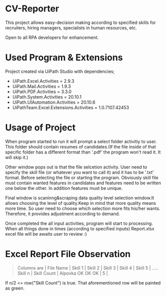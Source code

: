 # CV-Reporter
This project allows easy-decision making according to specified skills for recruiters, hiring managers, specialists in human resources, etc.

Open to all RPA developers for enhancement.

# Used Program & Extensions
Project created via UiPath Studio with dependencies;
- UiPath.Excel.Activities = 2.9.3
- UiPath.Mail.Activities = 1.9.3
- UiPath.PDF.Activities = 3.3.0
- UiPath.System.Activities = 20.10.1
- UiPath.UIAutomation.Activities = 20.10.6
- UiPathTeam.Excel.Extensions.Activities = 1.0.7107.42453

# Usage of Project
When program started to run it will prompt a select folder activitiy to user. This folder should contain resumes of candidates.(If the file inside of that specific folder has a different format than '.pdf' the program won't read it. It will skip it.)

Other window pops out is that the file selcetion activity. User need to specify the skill file (or whatever you want to call it) and it has to be '.txt' format. Before selecting the file or starting the program. Obviously skill file must contain wanted features in candidates and features need to be written one below the other. In addition features must be unique.

Final window is scaninng&scraping data quality level selection window.It allows choosing the level of quality.Keep in mind that more quality means more time. So user need to choose which selection more fits his/her wants. Therefore, it provides adjustment according to demand.

Once completed the all input activities, program will start to processing. When all things done in times (according to specified inputs) Report.xlsx excel file will be awaits user to review :)

# Excel Report File Observation

 > Columns are  | File Name | Skill 1 | Skill 2 | Skill 3 | Skill 4 | Skill 5 | ..... Skill n | Skill Count |
 >                 Alpovka      OK                  OK        OK                              |     5       |
 
If n/2 <= row("Skill Count") is true. That aforementioned row will be painted as green.         
        
